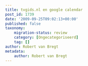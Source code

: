 ```yaml
---
title: tvgids.nl en google calendar
post_id: 1739
date: '2009-09-25T09:02:13+00:00'
published: false
taxonomy:
    migration-status: review
    category: [Ongecategoriseerd]
    tag: []
author: Robert van Bregt
metadata:
    author: Robert van Bregt
---
```

